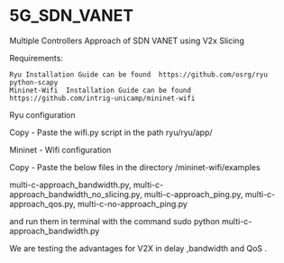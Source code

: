 # 5G_SDN_VANET

Multiple Controllers Approach of SDN VANET using V2x Slicing 

 Requirements:

    Ryu Installation Guide can be found  https://github.com/osrg/ryu
    python-scapy
    Mininet-Wifi  Installation Guide can be found https://github.com/intrig-unicamp/mininet-wifi
    
 Ryu configuration 
 
 Copy - Paste the wifi.py script in the path ryu/ryu/app/


 Mininet - Wifi configuration 

Copy - Paste the below files in the directory /mininet-wifi/examples
 
  multi-c-approach_bandwidth.py,
  multi-c-approach_bandwidth_no_slicing.py,
  multi-c-approach_ping.py,
  multi-c-approach_qos.py,
  multi-c-no-approach_ping.py
 
 and run them in terminal with the command sudo python multi-c-approach_bandwidth.py
 
 

We are testing the advantages for V2X in delay ,bandwidth and QoS .
    
    
    
    
